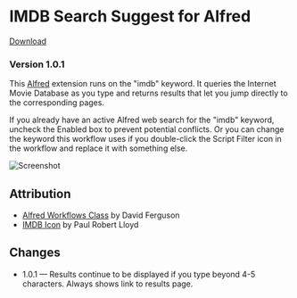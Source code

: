 IMDB Search Suggest for Alfred
=====================================

[Download](https://github.com/redwallhp/Alfred_IMDB_Suggest/blob/master/IMDB_Suggest.alfredworkflow?raw=true)

### Version 1.0.1

This [Alfred](http://www.alfredapp.com/) extension runs on the "imdb" keyword. It queries the Internet Movie Database as you type and returns results that let you jump directly to the corresponding pages.

If you already have an active Alfred web search for the "imdb" keyword, uncheck the Enabled box to prevent potential conflicts. Or you can change the keyword this workflow uses if you double-click the Script Filter icon in the workflow and replace it with something else.

![Screenshot](http://i.imgur.com/f8qIhKG.png)

Attribution
--------------
* [Alfred Workflows Class](http://dferg.us/workflows-class/) by David Ferguson
* [IMDB Icon](http://www.iconfinder.com/icondetails/43153/48/imdb_icon) by Paul Robert Lloyd

Changes
----------
* 1.0.1 — Results continue to be displayed if you type beyond 4-5 characters. Always shows link to results page.